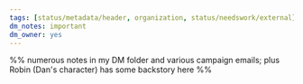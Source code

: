 ```yaml
---
tags: [status/metadata/header, organization, status/needswork/external]
dm_notes: important
dm_owner: yes
---
```


%% numerous notes in my DM folder and various campaign emails; plus Robin (Dan's character) has some backstory here %%

